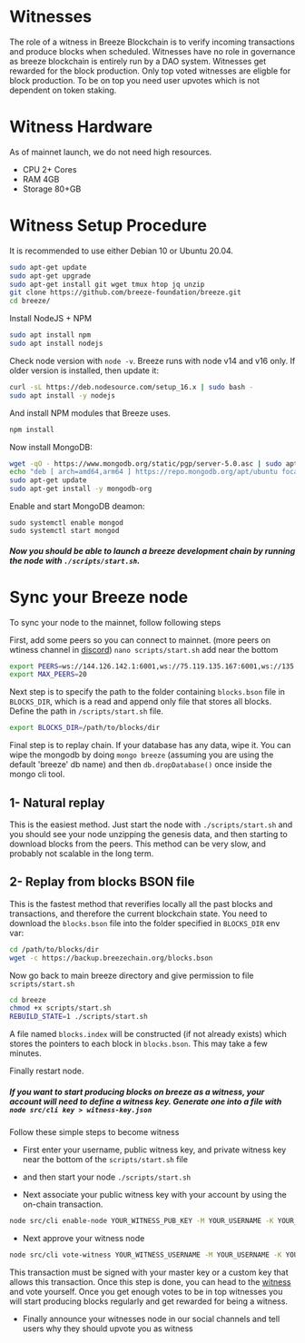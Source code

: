 # Witnesses
The role of a witness in Breeze Blockchain is to verify incoming transactions and produce blocks when scheduled. Witnesses have no role in governance as breeze blockchain is entirely run by a DAO system. Witnesses get rewarded for the block production. Only top voted witnesses are eligble for block production. To be on top you need user upvotes which is not dependent on token staking.

# Witness Hardware
As of mainnet launch, we do not need high resources.
* CPU 2+ Cores
* RAM 4GB
* Storage 80+GB

# Witness Setup Procedure
It is recommended to use either Debian 10 or Ubuntu 20.04.

```bash
sudo apt-get update
sudo apt-get upgrade
sudo apt-get install git wget tmux htop jq unzip
git clone https://github.com/breeze-foundation/breeze.git
cd breeze/
```

Install NodeJS + NPM
```bash
sudo apt install npm
sudo apt install nodejs
```

Check node version with `node -v`. Breeze runs with node v14 and v16 only. If older version is installed, then update it:
```bash
curl -sL https://deb.nodesource.com/setup_16.x | sudo bash -
sudo apt install -y nodejs
```

And install NPM modules that Breeze uses.
```bash
npm install
```

Now install MongoDB:
```bash
wget -qO - https://www.mongodb.org/static/pgp/server-5.0.asc | sudo apt-key add -
echo "deb [ arch=amd64,arm64 ] https://repo.mongodb.org/apt/ubuntu focal/mongodb-org/5.0 multiverse" | sudo tee /etc/apt/sources.list.d/mongodb-org-5.0.list
sudo apt-get update
sudo apt-get install -y mongodb-org
```

Enable and start MongoDB deamon:
```
sudo systemctl enable mongod
sudo systemctl start mongod
```

##### Now you should be able to launch a breeze development chain by running the node with `./scripts/start.sh`.


# Sync your Breeze node
To sync your node to the mainnet, follow following steps


First, add some peers so you can connect to mainnet. (more peers on wtiness channel in [discord](https://discord.gg/eMfdUbkYHu))
`nano scripts/start.sh` add near the bottom

```bash
export PEERS=ws://144.126.142.1:6001,ws://75.119.135.167:6001,ws://135.181.133.50:6001
export MAX_PEERS=20
```

Next step is to specify the path to the folder containing `blocks.bson` file in `BLOCKS_DIR`, which is a read and append only file that stores all blocks.
Define the path in `/scripts/start.sh` file.

```bash
export BLOCKS_DIR=/path/to/blocks/dir
```

Final step is to replay chain. 
If your database has any data, wipe it. 
You can wipe the mongodb by doing `mongo breeze` (assuming you are using the default 'breeze' db name) and then `db.dropDatabase()` once inside the mongo cli tool.

## 1- Natural replay
This is the easiest method. Just start the node with `./scripts/start.sh` and you should see your node unzipping the genesis data, and then starting to download blocks from the peers. This method can be very slow, and probably not scalable in the long term.

## 2- Replay from blocks BSON file
This is the fastest method that reverifies locally all the past blocks and transactions, and therefore the current blockchain state. You need to download the `blocks.bson` file into the folder specified in `BLOCKS_DIR` env var:

```bash
cd /path/to/blocks/dir
wget -c https://backup.breezechain.org/blocks.bson
```

Now go back to main breeze directory and give permission to file `scripts/start.sh`

```bash
cd breeze
chmod +x scripts/start.sh
REBUILD_STATE=1 ./scripts/start.sh
```

A file named `blocks.index` will be constructed (if not already exists) which stores the pointers to each block in `blocks.bson`. This may take a few minutes.

Finally restart node.

##### If you want to start producing blocks on breeze as a witness, your account will need to define a witness key. Generate one into a file with `node src/cli key > witness-key.json`

Follow these simple steps to become witness
* First enter your username, public witness key, and private witness key near the bottom of the `scripts/start.sh` file

* and then start your node
```./scripts/start.sh```

* Next associate your public witness key with your account by using the on-chain transaction.
```bash
node src/cli enable-node YOUR_WITNESS_PUB_KEY -M YOUR_USERNAME -K YOUR_PRIVATE_KEY
```
* Next approve your witness node
```bash
node src/cli vote-witness YOUR_WITNESS_USERNAME -M YOUR_USERNAME -K YOUR_KEY
```
This transaction must be signed with your master key or a custom key that allows this transaction. Once this step is done, you can head to the [witness](https://tipmeacoffee.com/witnesses) and vote yourself.
Once you get enough votes to be in top witnesses you will start producing blocks regularly and get rewarded for being a witness.

* Finally announce your witnesses node in our social channels and tell users why they should upvote you as witness

